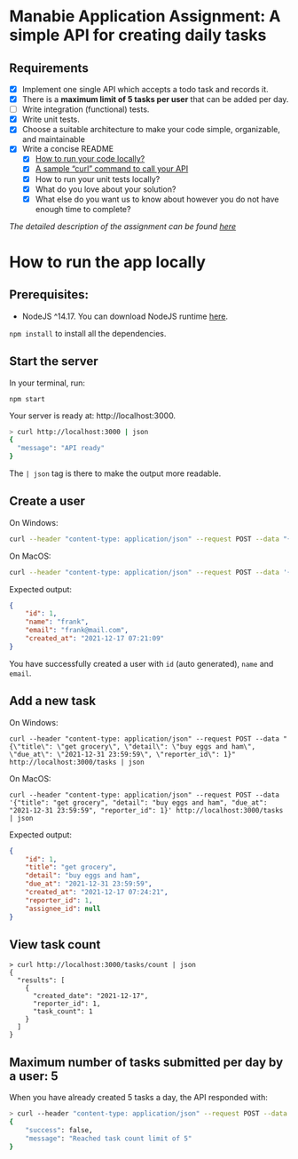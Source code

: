 # Manabie Application Assignment: A simple API for creating daily tasks
## Requirements
- [x] Implement one single API which accepts a todo task and records it.
- [x] There is a **maximum limit of 5 tasks per user** that can be added per day.
- [ ] Write integration (functional) tests.
- [x] Write unit tests.
- [x] Choose a suitable architecture to make your code simple, organizable, and maintainable
- [x] Write a concise README
  - [x] [How to run your code locally?](#runAppLocally)
  - [x] [A sample “curl” command to call your API](#curlApi)
  - [x] How to run your unit tests locally?
  - [x] What do you love about your solution?
  - [x] What else do you want us to know about however you do not have enough time to complete?

_The detailed description of the assignment can be found [here](https://github.com/manabie-com/togo)_
# <a name="runAppLocally"></a> How to run the app locally
## Prerequisites:
- NodeJS ^14.17. You can download NodeJS runtime [here](https://nodejs.org/en/).

`npm install` to install all the dependencies.
## Start the server
In your terminal, run:
```
npm start
```
Your server is ready at: http://localhost:3000.
```bash
> curl http://localhost:3000 | json
{
  "message": "API ready"
}
```
The `| json` tag is there to make the output more readable.
## Create a user
On Windows:
```bash
curl --header "content-type: application/json" --request POST --data "{\"name\": \"frank\", \"email\": \"frank@mail.com\"}" http://localhost:3000/users | json
```
On MacOS:
```bash
curl --header "content-type: application/json" --request POST --data '{"name": "frank", "email": "frank@mail.com"}' http://localhost:3000/users | json
```
Expected output:
```json
{
    "id": 1,
    "name": "frank",
    "email": "frank@mail.com",
    "created_at": "2021-12-17 07:21:09"
}
```
You have successfully created a user with `id` (auto generated), `name` and `email`.
## <a name="curlApi"></a> Add a new task
On Windows:
```console
curl --header "content-type: application/json" --request POST --data "{\"title\": \"get grocery\", \"detail\": \"buy eggs and ham\", \"due_at\": \"2021-12-31 23:59:59\", \"reporter_id\": 1}" http://localhost:3000/tasks | json
```
On MacOS:
```console
curl --header "content-type: application/json" --request POST --data '{"title": "get grocery", "detail": "buy eggs and ham", "due_at": "2021-12-31 23:59:59", "reporter_id": 1}' http://localhost:3000/tasks | json
```
Expected output:
```json
{
    "id": 1,
    "title": "get grocery",
    "detail": "buy eggs and ham",
    "due_at": "2021-12-31 23:59:59",
    "created_at": "2021-12-17 07:24:21",
    "reporter_id": 1,
    "assignee_id": null
}
```
## View task count
```console
> curl http://localhost:3000/tasks/count | json
{
  "results": [
    {
      "created_date": "2021-12-17",
      "reporter_id": 1,
      "task_count": 1
    }
  ]
}
```
## Maximum number of tasks submitted per day by a user: 5
When you have already created 5 tasks a day, the API responded with:
```bash
> curl --header "content-type: application/json" --request POST --data "{\"title\": \"6th task\", \"detail\": \"this will not work\", \"due_at\": \"2021-12-31 23:59:59\", \"reporter_id\": 1}" http://localhost:3000/tasks | json
{
    "success": false,
    "message": "Reached task count limit of 5"
}
```
